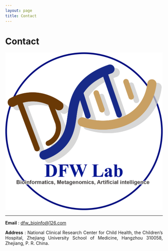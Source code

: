 ```yaml
---
layout: page
title: Contact
---
```

<style>
p {
    text-align: justify;
}
</style>

<div class="container-lg">
    <div class="row">
        <div class="col-lg-12">
            <h1>Contact</h1>
            <img alt="DFWLab" src="/assets/img/DFlab-cycle.png"/></a>
            <hr/>
        </div>
    </div>
</div>


**Email** : [dfw_bioinfo@126.com](mailto:dfw_bioinfo@126.com)

**Address** : National Clinical Research Center for Child Health, the Children’s Hospital, Zhejiang University School of Medicine, Hangzhou 310058, Zhejiang, P. R. China.
